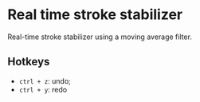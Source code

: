 # Real time stroke stabilizer

Real-time stroke stabilizer using a moving average filter.

## Hotkeys

- ```ctrl + z```: undo;
- ```ctrl + y```: redo